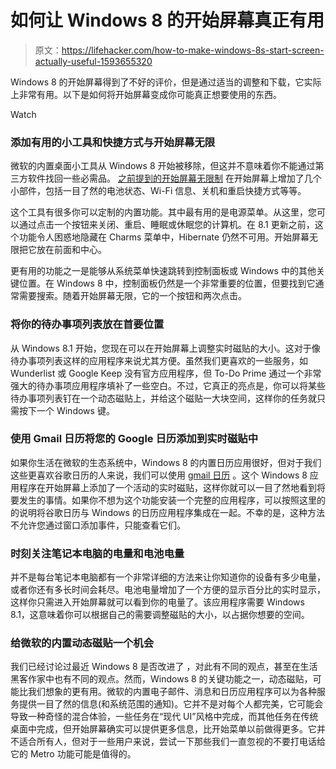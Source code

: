 # 如何让 Windows 8 的开始屏幕真正有用

> 原文：<https://lifehacker.com/how-to-make-windows-8s-start-screen-actually-useful-1593655320>

Windows 8 的开始屏幕得到了不好的评价，但是通过适当的调整和下载，它实际上非常有用。以下是如何将开始屏幕变成你可能真正想要使用的东西。

Watch

### 添加有用的小工具和快捷方式与开始屏幕无限

微软的内置桌面小工具从 Windows 8 开始被移除，但这并不意味着你不能通过第三方软件找回一些必需品。 [之前提到的开始屏幕无限制](https://lifehacker.com/start-screen-unlimited-puts-gadgets-on-windows-8-start-1552929659) 在开始屏幕上增加了几个小部件，包括一目了然的电池状态、Wi-Fi 信息、关机和重启快捷方式等等。

这个工具有很多你可以定制的内置功能。其中最有用的是电源菜单。从这里，您可以通过点击一个按钮来关闭、重启、睡眠或休眠您的计算机。在 8.1 更新之前，这个功能令人困惑地隐藏在 Charms 菜单中，Hibernate 仍然不可用。开始屏幕无限把它放在前面和中心。

更有用的功能之一是能够从系统菜单快速跳转到控制面板或 Windows 中的其他关键位置。在 Windows 8 中，控制面板仍然是一个非常重要的位置，但要找到它通常需要搜索。随着开始屏幕无限，它的一个按钮和两次点击。

### 将你的待办事项列表放在首要位置

从 Windows 8.1 开始，您现在可以在开始屏幕上调整实时磁贴的大小。这对于像待办事项列表这样的应用程序来说尤其方便。虽然我们更喜欢的一些服务，如 Wunderlist 或 Google Keep 没有官方应用程序，但 To-Do Prime 通过一个非常强大的待办事项应用程序填补了一些空白。不过，它真正的亮点是，你可以将某些待办事项列表钉在一个动态磁贴上，并给这个磁贴一大块空间，这样你的任务就只需按下一个 Windows 键。

### 使用 Gmail 日历将您的 Google 日历添加到实时磁贴中

如果你生活在微软的生态系统中，Windows 8 的内置日历应用很好，但对于我们这些更喜欢谷歌日历的人来说，我们可以使用 [gmail 日历](http://apps.microsoft.com/windows/en-in/app/gmail-calendar/434a71b4-9f02-4e73-a5c7-c0eeeac63e7a) 。这个 Windows 8 应用程序在开始屏幕上添加了一个活动的实时磁贴，这样你就可以一目了然地看到将要发生的事情。如果你不想为这个功能安装一个完整的应用程序，可以按照这里的的说明将谷歌日历与 Windows 的日历应用程序集成在一起。不幸的是，这种方法不允许您通过窗口添加事件，只能查看它们。

### 时刻关注笔记本电脑的电量和电池电量

并不是每台笔记本电脑都有一个非常详细的方法来让你知道你的设备有多少电量，或者你还有多长时间会耗尽。电池电量增加了一个方便的显示百分比的实时显示，这样你只需进入开始屏幕就可以看到你的电量了。该应用程序需要 Windows 8.1，这意味着你可以根据自己的需要调整磁贴的大小，以占据你想要的空间。

### 给微软的内置动态磁贴一个机会

我们已经讨论过最近 Windows 8 是否改进了 ，对此有不同的观点，甚至在生活黑客作家中也有不同的观点。然而，Windows 8 的关键功能之一，动态磁贴，可能比我们想象的更有用。微软的内置电子邮件、消息和日历应用程序可以为各种服务提供一目了然的信息(和系统范围的通知)。它并不是对每个人都完美，它可能会导致一种奇怪的混合体验，一些任务在“现代 UI”风格中完成，而其他任务在传统桌面中完成，但开始屏幕确实可以提供更多信息，比开始菜单以前做得更多。它并不适合所有人，但对于一些用户来说，尝试一下那些我们一直忽视的不要打电话给它的 Metro 功能可能是值得的。